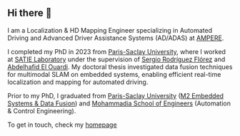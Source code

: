 ## Hi there 👋

I am a Localization & HD Mapping Engineer specializing in Automated Driving and Advanced Driver Assistance Systems (AD/ADAS) at [AMPERE](https://www.ampere.cars/). 

I completed my PhD in 2023 from [Paris-Saclay University](https://www.universite-paris-saclay.fr/), where I worked at [SATIE Laboratory](https://satie.ens-paris-saclay.fr/fr) under the supervision of [Sergio Rodríguez Flórez](https://hebergement.universite-paris-saclay.fr/sergio.rodriguez/) and [Abdelhafid El Ouardi](https://scholar.google.fr/citations?user=XeCMgjwAAAAJ&hl=en). My doctoral thesis investigated data fusion techniques for multimodal SLAM on embedded systems, enabling efficient real-time localization and mapping for automated driving.

Prior to my PhD, I graduated from [Paris-Saclay University](https://www.universite-paris-saclay.fr/) ([M2 Embedded Systems & Data Fusion](https://www.universite-paris-saclay.fr/formation/master/electronique-energie-electrique-automatique/m2-systemes-embarques-et-traitement-de-linformation)) and [Mohammadia School of Engineers](https://www.emi.ac.ma/emi/) (Automation & Control Engineering).

To get in touch, check my [homepage](https://mohammedchghaf.github.io/)

